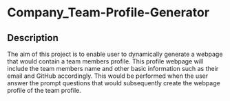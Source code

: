 # Company_Team-Profile-Generator

## Description

The aim of this project is to enable user to dynamically generate a webpage that would contain a team members profile. This profile webpage will include the team members name and other basic information such as their email and GitHub accordingly. This would be performed when the user answer the prompt questions that would subsequently create the webpage profile of the team profile.

